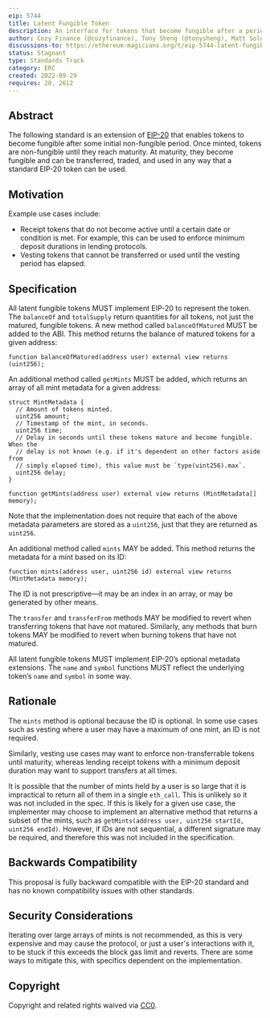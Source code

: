 ```yaml
---
eip: 5744
title: Latent Fungible Token
description: An interface for tokens that become fungible after a period of time.
author: Cozy Finance (@cozyfinance), Tony Sheng (@tonysheng), Matt Solomon (@mds1), David Laprade (@davidlaprade), Payom Dousti (@payomdousti), Chad Fleming (@chad-js), Franz Chen (@Dendrimer)
discussions-to: https://ethereum-magicians.org/t/eip-5744-latent-fungible-token/11111
status: Stagnant
type: Standards Track
category: ERC
created: 2022-09-29
requires: 20, 2612
---
```


## Abstract

The following standard is an extension of [EIP-20](https://eips.fyi/20) that enables tokens to become fungible after some initial non-fungible period.
Once minted, tokens are non-fungible until they reach maturity.
At maturity, they become fungible and can be transferred, traded, and used in any way that a standard EIP-20 token can be used.

## Motivation

Example use cases include:

- Receipt tokens that do not become active until a certain date or condition is met. For example, this can be used to enforce minimum deposit durations in lending protocols.
- Vesting tokens that cannot be transferred or used until the vesting period has elapsed.

## Specification

All latent fungible tokens MUST implement EIP-20 to represent the token.
The `balanceOf` and `totalSupply` return quantities for all tokens, not just the matured, fungible tokens.
A new method called `balanceOfMatured` MUST be added to the ABI.
This method returns the balance of matured tokens for a given address:

```solidity
function balanceOfMatured(address user) external view returns (uint256);
```

An additional method called `getMints` MUST be added, which returns an array of all mint metadata for a given address:

```solidity
struct MintMetadata {
  // Amount of tokens minted.
  uint256 amount;
  // Timestamp of the mint, in seconds.
  uint256 time;
  // Delay in seconds until these tokens mature and become fungible. When the
  // delay is not known (e.g. if it's dependent on other factors aside from
  // simply elapsed time), this value must be `type(uint256).max`.
  uint256 delay;
}

function getMints(address user) external view returns (MintMetadata[] memory);
```

Note that the implementation does not require that each of the above metadata parameters are stored as a `uint256`, just that they are returned as `uint256`.

An additional method called `mints` MAY be added.
This method returns the metadata for a mint based on its ID:

```solidity
function mints(address user, uint256 id) external view returns (MintMetadata memory);
```

The ID is not prescriptive—it may be an index in an array, or may be generated by other means.

The `transfer` and `transferFrom` methods MAY be modified to revert when transferring tokens that have not matured.
Similarly, any methods that burn tokens MAY be modified to revert when burning tokens that have not matured.

All latent fungible tokens MUST implement EIP-20’s optional metadata extensions.
The `name` and `symbol` functions MUST reflect the underlying token’s `name` and `symbol` in some way.

## Rationale

The `mints` method is optional because the ID is optional. In some use cases such as vesting where a user may have a maximum of one mint, an ID is not required.

Similarly, vesting use cases may want to enforce non-transferrable tokens until maturity, whereas lending receipt tokens with a minimum deposit duration may want to support transfers at all times.

It is possible that the number of mints held by a user is so large that it is impractical to return all of them in a single `eth_call`.
This is unlikely so it was not included in the spec.
If this is likely for a given use case, the implementer may choose to implement an alternative method that returns a subset of the mints, such as `getMints(address user, uint256 startId, uint256 endId)`.
However, if IDs are not sequential, a different signature may be required, and therefore this was not included in the specification.

## Backwards Compatibility

This proposal is fully backward compatible with the EIP-20 standard and has no known compatibility issues with other standards.

## Security Considerations

Iterating over large arrays of mints is not recommended, as this is very expensive and may cause the protocol, or just a user's interactions with it, to be stuck if this exceeds the block gas limit and reverts. There are some ways to mitigate this, with specifics dependent on the implementation.

## Copyright

Copyright and related rights waived via [CC0](/LICENSE.md).
